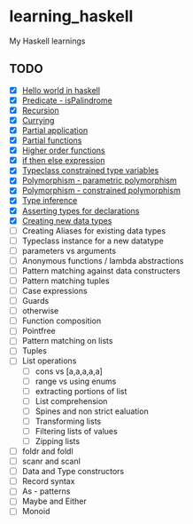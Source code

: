 # learning_haskell
My Haskell learnings

## TODO

  - [x] [Hello world in haskell](https://github.com/mukeshm/learning_haskell/blob/master/hello.hs)
  - [x] [Predicate - isPalindrome](https://github.com/mukeshm/learning_haskell/blob/master/predicate.hs)
  - [x] [Recursion](https://github.com/mukeshm/learning_haskell/blob/master/recursion.hs)
  - [x] [Currying](https://github.com/mukeshm/learning_haskell/blob/master/currying.hs)
  - [x] [Partial application](https://github.com/mukeshm/learning_haskell/blob/master/currying.hs)
  - [x] [Partial functions](https://github.com/mukeshm/learning_haskell/blob/master/partialfunctions.hs)
  - [x] [Higher order functions](https://github.com/mukeshm/learning_haskell/blob/master/hof.hs)
  - [x] [if then else expression](https://github.com/mukeshm/learning_haskell/blob/master/ifthenelse.hs)
  - [x] [Typeclass constrained type variables](https://github.com/mukeshm/learning_haskell/blob/master/tctv.hs)
  - [x] [Polymorphism - parametric polymorphism](https://github.com/mukeshm/learning_haskell/blob/master/polymorphism.hs)
  - [x] [Polymorphism - constrained polymorphism](https://github.com/mukeshm/learning_haskell/blob/master/polymorphism.hs)
  - [x] [Type inference](https://github.com/mukeshm/learning_haskell/blob/master/type_inference.hs)
  - [x] [Asserting types for declarations](https://github.com/mukeshm/learning_haskell/blob/master/type_inference.hs)
  - [x] [Creating new data types](https://github.com/mukeshm/learning_haskell/blob/master/datatypes.hs)
  - [ ] Creating Aliases for existing data types
  - [ ] Typeclass instance for a new datatype
  - [ ] parameters vs arguments
  - [ ] Anonymous functions / lambda abstractions
  - [ ] Pattern matching against data constructers
  - [ ] Pattern matching tuples
  - [ ] Case expressions
  - [ ] Guards
  - [ ] otherwise
  - [ ] Function composition
  - [ ] Pointfree
  - [ ] Pattern matching on lists
  - [ ] Tuples
  - [ ] List operations
      - [ ] cons vs [a,a,a,a,a]
      - [ ] range vs using enums
      - [ ] extracting portions of list
      - [ ] List comprehension
      - [ ] Spines and non strict ealuation
      - [ ] Transforming lists
      - [ ] Filtering lists of values
      - [ ] Zipping lists
  - [ ] foldr and foldl
  - [ ] scanr and scanl
  - [ ] Data and Type constructors
  - [ ] Record syntax
  - [ ] As - patterns
  - [ ] Maybe and Either
  - [ ] Monoid
